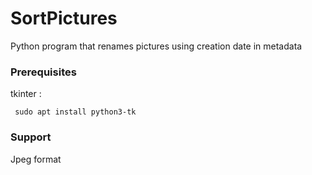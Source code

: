 # SortPictures
Python program that renames pictures using creation date in metadata

### Prerequisites

tkinter :

``` sudo apt install python3-tk```

### Support

Jpeg format
